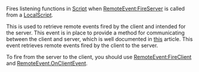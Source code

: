 Fires listening functions in [Script](https://developer.roblox.com/en-us/api-reference/class/Script) when [RemoteEvent:FireServer](https://developer.roblox.com/en-us/api-reference/function/RemoteEvent/FireServer) is called from a [LocalScript](https://developer.roblox.com/en-us/api-reference/class/LocalScript).

This is used to retrieve remote events fired by the client and intended for the server. This event is in place to provide a method for communicating between the client and server, which is well documented in [this](https://developer.roblox.com/articles/Remote-Functions-and-Events) article. This event retrieves remote events fired by the client to the server.

To fire from the server to the client, you should use [RemoteEvent:FireClient](https://developer.roblox.com/en-us/api-reference/function/RemoteEvent/FireClient) and [RemoteEvent.OnClientEvent](https://developer.roblox.com/en-us/api-reference/event/RemoteEvent/OnClientEvent).
